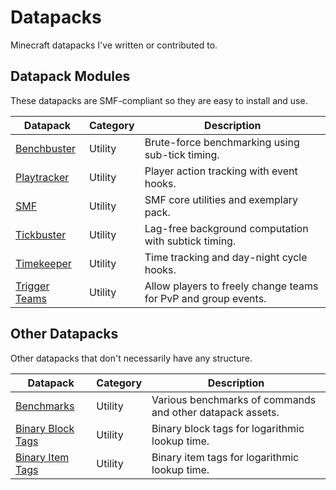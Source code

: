 # Datapacks
Minecraft datapacks I've written or contributed to.

## Datapack Modules
These datapacks are SMF-compliant so they are easy to install and use.

Datapack        | Category  | Description
--------------- | --------- | -----------
[Benchbuster]   | Utility   | Brute-force benchmarking using sub-tick timing.
[Playtracker]   | Utility   | Player action tracking with event hooks.
[SMF]           | Utility   | SMF core utilities and exemplary pack.
[Tickbuster]    | Utility   | Lag-free background computation with subtick timing.
[Timekeeper]    | Utility   | Time tracking and day-night cycle hooks.
[Trigger Teams] | Utility   | Allow players to freely change teams for PvP and group events.

## Other Datapacks
Other datapacks that don't necessarily have any structure.

Datapack            | Category  | Description
------------------- | --------- | -----------
[Benchmarks]        | Utility   | Various benchmarks of commands and other datapack assets.
[Binary Block Tags] | Utility   | Binary block tags for logarithmic lookup time.
[Binary Item Tags]  | Utility   | Binary item tags for logarithmic lookup time.

[Benchbuster]: https://github.com/Arcensoth/benchbuster-datapack
[Playtracker]: https://github.com/Arcensoth/playtracker-datapack
[SMF]: https://github.com/Arcensoth/smf-datapack
[Tickbuster]: https://github.com/Arcensoth/tickbuster-datapack
[Timekeeper]: https://github.com/Arcensoth/timekeeper-datapack
[Trigger Teams]: https://github.com/Arcensoth/trigger-teams-datapack
[Benchmarks]: https://github.com/Arcensoth/benchmarks-datapack
[Binary Block Tags]: https://github.com/Arcensoth/binary-block-tags-datapack
[Binary Item Tags]: https://github.com/Arcensoth/binary-item-tags-datapack

